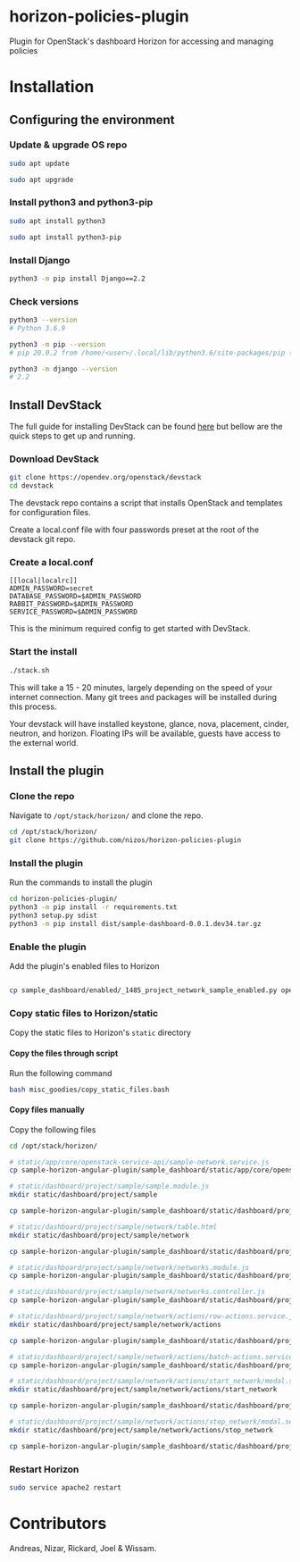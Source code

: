 # horizon-policies-plugin
Plugin for OpenStack's dashboard Horizon for accessing and managing policies

# Installation

## Configuring the environment

### Update & upgrade OS repo
```Bash
sudo apt update
```

```Bash
sudo apt upgrade
```

### Install python3 and python3-pip
```Bash
sudo apt install python3
```

```Bash
sudo apt install python3-pip
```

### Install Django
```Bash
python3 -m pip install Django==2.2
```

### Check versions

```Bash
python3 --version
# Python 3.6.9
```

```Bash
python3 -m pip --version
# pip 20.0.2 from /home/<user>/.local/lib/python3.6/site-packages/pip (python 3.6)
```

```Bash
python3 -m django --version
# 2.2
```

## Install DevStack
The full guide for installing DevStack can be found [here](https://docs.openstack.org/devstack/train/) but bellow are the quick steps to get up and running.

### Download DevStack

```Bash
git clone https://opendev.org/openstack/devstack
cd devstack
```
The devstack repo contains a script that installs OpenStack and templates for configuration files.

Create a local.conf file with four passwords preset at the root of the devstack git repo.


### Create a local.conf
```Conf
[[local|localrc]]
ADMIN_PASSWORD=secret
DATABASE_PASSWORD=$ADMIN_PASSWORD
RABBIT_PASSWORD=$ADMIN_PASSWORD
SERVICE_PASSWORD=$ADMIN_PASSWORD
```
This is the minimum required config to get started with DevStack.


### Start the install

```Bash
./stack.sh
```
This will take a 15 - 20 minutes, largely depending on the speed of your internet connection. Many git trees and packages will be installed during this process.

Your devstack will have installed keystone, glance, nova, placement, cinder, neutron, and horizon. Floating IPs will be available, guests have access to the external world.

## Install the plugin

### Clone the repo
Navigate to `/opt/stack/horizon/` and clone the repo.

```Bash
cd /opt/stack/horizon/
git clone https://github.com/nizos/horizon-policies-plugin
```

### Install the plugin
Run the commands to install the plugin

```Bash
cd horizon-policies-plugin/
python3 -m pip install -r requirements.txt
python3 setup.py sdist
python3 -m pip install dist/sample-dashboard-0.0.1.dev34.tar.gz
```

### Enable the plugin
Add the plugin's enabled files to Horizon

```Bash

cp sample_dashboard/enabled/_1485_project_network_sample_enabled.py openstack_dashboard/enabled/
```

### Copy static files to Horizon/static
Copy the static files to Horizon's `static` directory

#### Copy the files through script
Run the following command

```Bash
bash misc_goodies/copy_static_files.bash
```
#### Copy files manually
Copy the following files
```Bash
cd /opt/stack/horizon/

# static/app/core/openstack-service-api/sample-network.service.js
cp sample-horizon-angular-plugin/sample_dashboard/static/app/core/openstack-service-api/sample-network.service.js static/app/core/openstack-service-api/

# static/dashboard/project/sample/sample.module.js
mkdir static/dashboard/project/sample

cp sample-horizon-angular-plugin/sample_dashboard/static/dashboard/project/sample/sample.module.js static/dashboard/project/sample/

# static/dashboard/project/sample/network/table.html
mkdir static/dashboard/project/sample/network

cp sample-horizon-angular-plugin/sample_dashboard/static/dashboard/project/sample/network/table.html static/dashboard/project/sample/network/

# static/dashboard/project/sample/network/networks.module.js
cp sample-horizon-angular-plugin/sample_dashboard/static/dashboard/project/sample/network/networks.module.js static/dashboard/project/sample/network/

# static/dashboard/project/sample/network/networks.controller.js
cp sample-horizon-angular-plugin/sample_dashboard/static/dashboard/project/sample/network/networks.controller.js static/dashboard/project/sample/network/

# static/dashboard/project/sample/network/actions/row-actions.service.js
mkdir static/dashboard/project/sample/network/actions

cp sample-horizon-angular-plugin/sample_dashboard/static/dashboard/project/sample/network/actions/row-actions.service.js static/dashboard/project/sample/network/actions/

# static/dashboard/project/sample/network/actions/batch-actions.service.js
cp sample-horizon-angular-plugin/sample_dashboard/static/dashboard/project/sample/network/actions/batch-actions.service.js static/dashboard/project/sample/network/actions/

# static/dashboard/project/sample/network/actions/start_network/modal.service.js
mkdir static/dashboard/project/sample/network/actions/start_network

cp sample-horizon-angular-plugin/sample_dashboard/static/dashboard/project/sample/network/actions/start_network/modal.service.js static/dashboard/project/sample/network/actions/start_network/

# static/dashboard/project/sample/network/actions/stop_network/modal.service.js
mkdir static/dashboard/project/sample/network/actions/stop_network

cp sample-horizon-angular-plugin/sample_dashboard/static/dashboard/project/sample/network/actions/stop_network/modal.service.js static/dashboard/project/sample/network/actions/actions/stop_network/

```

### Restart Horizon
```Bash
sudo service apache2 restart
```

# Contributors
Andreas, Nizar, Rickard, Joel & Wissam.
